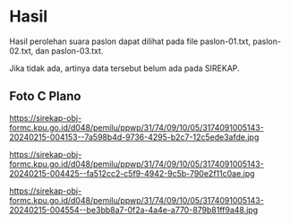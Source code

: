 # Hasil

Hasil perolehan suara paslon dapat dilihat pada file paslon-01.txt, paslon-02.txt, dan paslon-03.txt.

Jika tidak ada, artinya data tersebut belum ada pada SIREKAP.

## Foto C Plano

https://sirekap-obj-formc.kpu.go.id/d048/pemilu/ppwp/31/74/09/10/05/3174091005143-20240215-004153--7a598b4d-9736-4295-b2c7-12c5ede3afde.jpg

https://sirekap-obj-formc.kpu.go.id/d048/pemilu/ppwp/31/74/09/10/05/3174091005143-20240215-004425--fa512cc2-c5f9-4942-9c5b-790e2f11c0ae.jpg

https://sirekap-obj-formc.kpu.go.id/d048/pemilu/ppwp/31/74/09/10/05/3174091005143-20240215-004554--be3bb8a7-0f2a-4a4e-a770-879b81ff9a48.jpg
